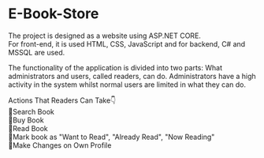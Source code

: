 # E-Book-Store
The project is designed as a website using ASP.NET CORE.<br>
For front-end, it is used HTML, CSS, JavaScript and for backend, C# and MSSQL are used.<br>

The functionality of the application is divided into two parts: What administrators and users,
called readers, can do. Administrators have a high activity in the system whilst normal users
are limited in what they can do.

Actions That Readers Can Take:point_down:<br>
:green_book:Search Book<br>
:green_book:Buy Book<br>
:green_book:Read Book<br>
:green_book:Mark book as "Want to Read", "Already Read", "Now Reading"<br>
:green_book:Make Changes on Own Profile<br>


